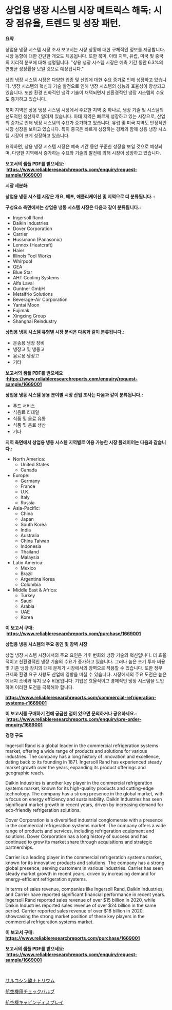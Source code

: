 <p><h1>상업용 냉장 시스템 시장 메트릭스 해독: 시장 점유율, 트렌드 및 성장 패턴.</h1></p><p><strong>요약</strong></p>
<p><p>상업용 냉장 시스템 시장 조사 보고서는 시장 상황에 대한 구체적인 정보를 제공합니다. 시장 동향에 대한 간단한 개요도 제공됩니다. 또한 북미, 아태 지역, 유럽, 미국 및 중국의 지리적 분포에 대해 설명됩니다. "상용 냉장 시스템 시장은 예측 기간 동안 6.3%의 연평균 성장률을 보일 것으로 예상됩니다."</p><p>상업 냉장 시스템 시장은 다양한 업종 및 산업에 대한 수요 증가로 인해 성장하고 있습니다. 냉장 시스템의 혁신과 기술 발전으로 인해 냉장 시스템의 성능과 효율성이 향상되고 있습니다. 또한 환경 친화적인 냉각 기술이 채택되면서 친환경적인 냉장 시스템의 수요도 증가하고 있습니다.</p><p>북미 지역은 상용 냉장 시스템 시장에서 주요한 지역 중 하나로, 냉장 기술 및 시스템의 선도적인 생산자로 알려져 있습니다. 아태 지역은 빠르게 성장하고 있는 시장으로, 산업의 증가로 인해 냉장 시스템의 수요가 증가하고 있습니다. 유럽 및 미국 지역도 안정적인 시장 성장을 보이고 있습니다. 특히 중국은 빠르게 성장하는 경제와 함께 상용 냉장 시스템 시장이 크게 성장하고 있습니다.</p><p>요약하면, 상용 냉장 시스템 시장은 예측 기간 동안 꾸준한 성장을 보일 것으로 예상되며, 다양한 지역에서 증가하는 수요와 기술의 발전에 의해 시장이 성장하고 있습니다.</p></p>
<p><strong>보고서의 샘플 PDF를 받으세요: &nbsp;<a href="https://www.reliableresearchreports.com/enquiry/request-sample/1669001">https://www.reliableresearchreports.com/enquiry/request-sample/1669001</a></strong></p>
<p><strong>시장 세분화:</strong></p>
<p><strong> 상업용 냉동 시스템 시장은 개요, 배포, 애플리케이션 및 지역으로 더 분류됩니다. :</strong></p>
<p><strong>구성요소 측면에서는 상업용 냉동 시스템 시장은 다음과 같이 분류됩니다.:</strong></p>
<p><ul><li>Ingersoll Rand</li><li>Daikin Industries</li><li>Dover Corporation</li><li>Carrier</li><li>Hussmann (Panasonic)</li><li>Lennox (Heatcraft)</li><li>Haier</li><li>Illinois Tool Works</li><li>Whirpool</li><li>GEA</li><li>Blue Star</li><li>AHT Cooling Systems</li><li>Alfa Laval</li><li>Guntner GmbH</li><li>Metalfrio Solutions</li><li>Beverage-Air Corporation</li><li>Yantai Moon</li><li>Fujimak</li><li>Xingxing Group</li><li>Shanghai Reindustry</li></ul></p>
<p><strong> 상업용 냉동 시스템 유형별 시장 분석은 다음과 같이 분류됩니다.:</strong></p>
<p><ul><li>운송용 냉장 장비</li><li>냉장고 및 냉동고</li><li>음료용 냉장고</li><li>기타</li></ul></p>
<p><strong>보고서의 샘플 PDF를 받으세요 :<a href="https://www.reliableresearchreports.com/enquiry/request-sample/1669001">https://www.reliableresearchreports.com/enquiry/request-sample/1669001</a></strong></p>
<p><strong> 상업용 냉동 시스템 응용 분야별 시장 산업 조사는 다음과 같이 분류됩니다.:</strong></p>
<p><ul><li>푸드 서비스</li><li>식음료 리테일</li><li>식품 및 음료 유통</li><li>식품 및 음료 생산</li><li>기타</li></ul></p>
<p><strong>지역 측면에서 상업용 냉동 시스템 지역별로 이용 가능한 시장 플레이어는 다음과 같습니다.:</strong></p>
<p><ul>
    <li>
        North America:
        <ul>
            <li>United States</li>
            <li>Canada</li>
        </ul>
    </li>
    <li>
        Europe:
        <ul>
            <li>Germany</li>
            <li>France</li>
            <li>U.K.</li>
            <li>Italy</li>
            <li>Russia</li>
        </ul>
    </li>
    <li>
        Asia-Pacific:
        <ul>
            <li>China</li>
            <li>Japan</li>
            <li>South Korea</li>
            <li>India</li>
            <li>Australia</li>
            <li>China Taiwan</li>
            <li>Indonesia</li>
            <li>Thailand</li>
            <li>Malaysia</li>
        </ul>
    </li>
    <li>
        Latin America:
        <ul>
            <li>Mexico</li>
            <li>Brazil</li>
            <li>Argentina Korea</li>
            <li>Colombia</li>
        </ul>
    </li>
    <li>
        Middle East & Africa:
        <ul>
            <li>Turkey</li>
            <li>Saudi</li>
            <li>Arabia</li>
            <li>UAE</li>
            <li>Korea</li>
        </ul>
    </li>
    </ul></p>
<p><strong>이 보고서 구매: &nbsp;<a href="https://www.reliableresearchreports.com/purchase/1669001">https://www.reliableresearchreports.com/purchase/1669001</a></strong></p>
<p><strong>상업용 냉동 시스템의 주요 동인 및 장벽 시장</strong></p>
<p><p>상업 냉장 시스템 시장에서의 주요 요인은 기후 변화와 냉장 기술의 혁신입니다. 더 효율적이고 친환경적인 냉장 기술의 수요가 증가하고 있습니다. 그러나 높은 초기 투자 비용 및 기존 냉장 장치의 대체 문제가 시장에서의 장벽으로 작용할 수 있습니다. 또한 정부 규제와 환경 요구 사항도 산업에 영향을 미칠 수 있습니다. 시장에서의 주요 도전은 높은 에너지 소비와 유지 보수 비용입니다. 기업은 효율적이고 경제적인 냉장 시스템을 도입하여 이러한 도전을 극복해야 합니다.</p></p>
<p><strong><a href="https://www.reliableresearchreports.com/commercial-refrigeration-systems-r1669001">https://www.reliableresearchreports.com/commercial-refrigeration-systems-r1669001</a></strong></p>
<p><strong>이 보고서를 구매하기 전에 궁금한 점이 있으면 문의하거나 공유하세요.: &nbsp;<a href="https://www.reliableresearchreports.com/enquiry/pre-order-enquiry/1669001">https://www.reliableresearchreports.com/enquiry/pre-order-enquiry/1669001</a></strong></p>
<p><strong>경쟁 구도</strong></p>
<p><p>Ingersoll Rand is a global leader in the commercial refrigeration systems market, offering a wide range of products and solutions for various industries. The company has a long history of innovation and excellence, dating back to its founding in 1871. Ingersoll Rand has experienced steady market growth over the years, expanding its product offerings and geographic reach.</p><p>Daikin Industries is another key player in the commercial refrigeration systems market, known for its high-quality products and cutting-edge technology. The company has a strong presence in the global market, with a focus on energy efficiency and sustainability. Daikin Industries has seen significant market growth in recent years, driven by increasing demand for eco-friendly refrigeration solutions.</p><p>Dover Corporation is a diversified industrial conglomerate with a presence in the commercial refrigeration systems market. The company offers a wide range of products and services, including refrigeration equipment and solutions. Dover Corporation has a long history of success and has continued to grow its market share through acquisitions and strategic partnerships.</p><p>Carrier is a leading player in the commercial refrigeration systems market, known for its innovative products and solutions. The company has a strong global presence, serving customers in various industries. Carrier has seen steady market growth in recent years, driven by increasing demand for energy-efficient refrigeration systems.</p><p>In terms of sales revenue, companies like Ingersoll Rand, Daikin Industries, and Carrier have reported significant financial performance in recent years. Ingersoll Rand reported sales revenue of over $15 billion in 2020, while Daikin Industries reported sales revenue of over $24 billion in the same period. Carrier reported sales revenue of over $18 billion in 2020, showcasing the strong market position of these key players in the commercial refrigeration systems market.</p></p>
<p><strong>이 보고서 구매: &nbsp; <a href="https://www.reliableresearchreports.com/purchase/1669001">https://www.reliableresearchreports.com/purchase/1669001</a></strong></p>
<p><strong>보고서의 샘플 PDF를 받으세요: &nbsp;<a href="https://www.reliableresearchreports.com/enquiry/request-sample/1669001">https://www.reliableresearchreports.com/enquiry/request-sample/1669001</a></strong><strong></strong></p>
<p>&nbsp;</p>
<p><p><a href="https://github.com/nemesis2824/Market-Research-Report-List-1/blob/main/418881517704.md">サルコシン酸ナトリウム</a></p><p><a href="https://medium.com/@eduardoramez/%E8%88%AA%E7%A9%BA%E6%A9%9F%E3%81%AE%E3%83%81%E3%82%A7%E3%83%83%E3%82%AF%E3%83%90%E3%83%AB%E3%83%96%E5%B8%82%E5%A0%B4%E8%A6%8F%E6%A8%A1-%E5%B8%82%E5%A0%B4%E3%81%AE%E8%A6%8B%E9%80%9A%E3%81%97%E3%81%A8%E5%B8%82%E5%A0%B4%E4%BA%88%E6%B8%AC-2024%E5%B9%B4%E3%81%8B%E3%82%892031%E5%B9%B4-89da9fc0d70e">航空機用チェックバルブ</a></p><p><a href="https://medium.com/@jefferyyan895/%E8%88%AA%E7%A9%BA%E6%A9%9F%E3%82%AD%E3%83%A3%E3%83%93%E3%83%B3%E3%83%87%E3%82%A3%E3%82%B9%E3%83%97%E3%83%AC%E3%82%A4%E5%B8%82%E5%A0%B4-%E7%AB%B6%E4%BA%89%E5%88%86%E6%9E%90-%E5%B8%82%E5%A0%B4%E3%83%88%E3%83%AC%E3%83%B3%E3%83%89-2031%E5%B9%B4%E3%81%BE%E3%81%A7%E3%81%AE%E4%BA%88%E6%B8%AC-b8c647c00611">航空機キャビンディスプレイ</a></p></p>